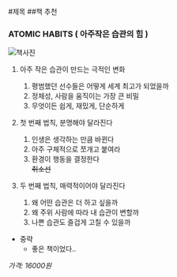 #제목
##책 추천
### ATOMIC HABITS ( 아주작은 습관의 힘 )

![책사진](https://img1.daumcdn.net/thumb/R1280x0.fjpg/?fname=http://t1.daumcdn.net/brunch/service/user/798p/image/rVA6aqTB2XON-lFQUt4FPCclZ1o.jpg)


1. 아주 작은 습관이 만드는 극적인 변화
   1. 평범했던 선수들은 어떻게 세계 최고가 되었을까
   1. 정체성, 사람을 움직이는 가장 큰 비밀
   1. 무엇이든 쉽게, 재밌게, 단순하게
    
1. 첫 번째 법칙, 분명해야 달라진다
   1. 인생은 생각하는 만큼 바뀐다
   1. 아주 구체적으로 쪼개고 붙여라
   1. 환경이 행동을 결정한다  
   ~~취소선~~
      
1. 두 번째 법칙, 매력적이어야 달라진다
   1. 왜 어떤 습관은 더 하고 싶을까
    1. 왜 주위 사람에 따라 내 습관이 변할까
    1. 나쁜 습관도 즐겁게 고칠 수 있을까    
      
 * 중략
   * 좋은 책이었다..
    
_가격: 16000원_
    
    
